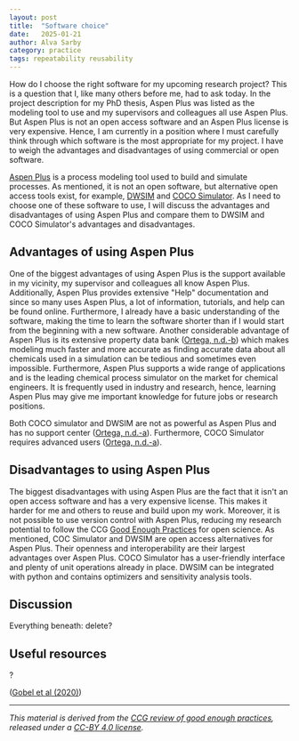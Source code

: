 ```yaml
---
layout: post
title:  "Software choice"
date:   2025-01-21
author: Alva Sarby
category: practice
tags: repeatability reusability 
---
```


How do I choose the right software for my upcoming research project? This is a question that I, like many others before me, had to ask today. In the project description for my PhD thesis, Aspen Plus was listed as the modeling tool to use and my supervisors and colleagues all use Aspen Plus. But Aspen Plus is not an open access software and an Aspen Plus license is very expensive. Hence, I am currently in a position where I must carefully think through which software is the most appropriate for my project. I have to weigh the advantages and disadvantages of using commercial or open software.

[Aspen Plus][4] is a process modeling tool used to build and simulate processes. As mentioned, it is not an open software, but alternative open access tools exist, for example, [DWSIM][5] and [COCO Simulator][6]. As I need to choose one of these software to use, I will discuss the advantages and disadvantages of using Aspen Plus and compare them to DWSIM and COCO Simulator's advantages and disadvantages.   

## Advantages of using Aspen Plus
One of the biggest advantages of using Aspen Plus is the support available in my vicinity, my supervisor and colleagues all know Aspen Plus. Additionally, Aspen Plus provides extensive "Help" documentation and since so many uses Aspen Plus, a lot of information, tutorials, and help can be found online. Furthermore, I already have a basic understanding of the software, making the time to learn the software shorter than if I would start from the beginning with a new software. Another considerable advantage of Aspen Plus is its extensive property data bank ([Ortega, n.d.-b][8]) which makes modeling much faster and more accurate as finding accurate data about all chemicals used in a simulation can be tedious and sometimes even impossible. Furthermore, Aspen Plus supports a wide range of applications and is the leading chemical process simulator on the market for chemical engineers. It is frequently used in industry and research, hence, learning Aspen Plus may give me important knowledge for future jobs or research positions.   

Both COCO simulator and DWSIM are not as powerful as Aspen Plus and has no support center ([Ortega, n.d.-a][7]). Furthermore,  COCO Simulator requires advanced users ([Ortega, n.d.-a][7]). 

## Disadvantages to using Aspen Plus
The biggest disadvantages with using Aspen Plus are the fact that it isn't an open access software and has a very expensive license. This makes it harder for me and others to reuse and build upon my work. Moreover, it is not possible to use version control with Aspen Plus, reducing my research potential to follow the CCG [Good Enough Practices][9] for open science. As mentioned, COC Simulator and DWSIM are open access alternatives for Aspen Plus. Their openness and interoperability are their largest advantages over Aspen Plus. COCO Simulator has a user-friendly interface and plenty of unit operations already in place. DWSIM can be integrated with python and contains optimizers and sensitivity analysis tools. 

## Discussion


Everything beneath: delete?
## Useful resources
?


 ([Gobel et al (2020)][1])

------------
*This material is derived from the [CCG review of good enough practices][2], released under a [CC-BY 4.0 license][3].*

[1]: <https://direct.mit.edu/dint/article/2/1-2/108/10003/FAIR-Computational-Workflows> "Goble, C., Cohen-Boulakia, S., Soiland-Reyes, S., Garijo, D., Gil, Y., Crusoe, M.R., Peters, K., Schober, D., 2020. FAIR Computational Workflows, *Data Intelligence*, vol. 2, no. 1–2, 1135 pp. 108–121. DOI: 10.1162/dint_a_00033."
[2]: https://doi.org/10.5281/zenodo.5911546 "Usher, William, Beltramo, Agnese, Gardumi, Francesco, Martin, Viktoria, & Petrarulo, Luca. (2022). CCG Platform - Body of Knowledge: Review of Good Practice (1.3). Zenodo. https://doi.org/10.5281/zenodo.5911546"
[3]: https://creativecommons.org/licenses/by/4.0/legalcode
[4]: https://www.aspentech.com/en/products/engineering/aspen-plus 
[5]: https://dwsim.org/ 
[6]: https://www.cocosimulator.org/ 
[7]: <https://chemicalengineeringguy.com/the-blog/process-simulation/free-alternatives-to-aspen-plus-hysys/>  "Ortega, E. (n.d.-a). Free alternatives to Aspen Plus & HYSYS? ChemEngGuy. Retrieved February 7, 2025, from https://chemicalengineeringguy.com/the-blog/process-simulation/free-alternatives-to-aspen-plus-hysys/ " 
[8]:<https://chemicalengineeringguy.com/the-blog/process-simulation/what-is-aspen-plus/> "Ortega, E. (n.d.-b). What is Aspen Plus? ChemEngGuy. Retrieved February 7, 2025, from https://chemicalengineeringguy.com/the-blog/process-simulation/what-is-aspen-plus/"
[9]: https://climatecompatiblegrowth.github.io/guidelines/ 

